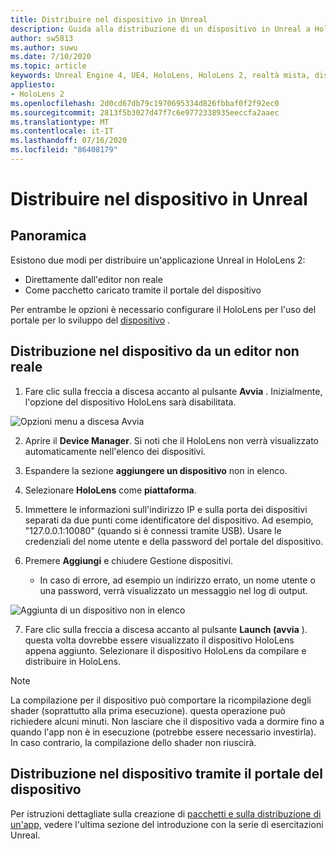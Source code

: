 ```yaml
---
title: Distribuire nel dispositivo in Unreal
description: Guida alla distribuzione di un dispositivo in Unreal a HoloLens 2
author: sw5813
ms.author: suwu
ms.date: 7/10/2020
ms.topic: article
keywords: Unreal Engine 4, UE4, HoloLens, HoloLens 2, realtà mista, distribuzione nel dispositivo, PC, documentazione
appliesto:
- HoloLens 2
ms.openlocfilehash: 2d0cd67db79c1970695334d826fbbaf0f2f92ec0
ms.sourcegitcommit: 2813f5b3027d47f7c6e9772338935eeccfa2aaec
ms.translationtype: MT
ms.contentlocale: it-IT
ms.lasthandoff: 07/16/2020
ms.locfileid: "86408179"
---
```

# <a name="deploy-to-device-in-unreal"></a>Distribuire nel dispositivo in Unreal

## <a name="overview"></a>Panoramica
Esistono due modi per distribuire un'applicazione Unreal in HoloLens 2: 
* Direttamente dall'editor non reale
* Come pacchetto caricato tramite il portale del dispositivo

Per entrambe le opzioni è necessario configurare il HoloLens per l'uso del portale per lo sviluppo del [dispositivo](using-the-windows-device-portal.md) . 

## <a name="deploying-to-device-from-the-unreal-editor"></a>Distribuzione nel dispositivo da un editor non reale

1. Fare clic sulla freccia a discesa accanto al pulsante **Avvia** . Inizialmente, l'opzione del dispositivo HoloLens sarà disabilitata.

![Opzioni menu a discesa Avvia](images/unreal/launch-dropdown.png)

2. Aprire il **Device Manager**. Si noti che il HoloLens non verrà visualizzato automaticamente nell'elenco dei dispositivi.

3. Espandere la sezione **aggiungere un dispositivo** non in elenco.

4. Selezionare **HoloLens** come **piattaforma**.

5. Immettere le informazioni sull'indirizzo IP e sulla porta dei dispositivi separati da due punti come identificatore del dispositivo. Ad esempio, "127.0.0.1:10080" (quando si è connessi tramite USB). Usare le credenziali del nome utente e della password del portale del dispositivo.

6. Premere **Aggiungi** e chiudere Gestione dispositivi. 
    * In caso di errore, ad esempio un indirizzo errato, un nome utente o una password, verrà visualizzato un messaggio nel log di output.

![Aggiunta di un dispositivo non in elenco](images/unreal/add-unlisted-device.png)

7. Fare clic sulla freccia a discesa accanto al pulsante **Launch (avvia** ). questa volta dovrebbe essere visualizzato il dispositivo HoloLens appena aggiunto. Selezionare il dispositivo HoloLens da compilare e distribuire in HoloLens. 

>[!NOTE]
>La compilazione per il dispositivo può comportare la ricompilazione degli shader (soprattutto alla prima esecuzione). questa operazione può richiedere alcuni minuti. Non lasciare che il dispositivo vada a dormire fino a quando l'app non è in esecuzione (potrebbe essere necessario investirla). In caso contrario, la compilazione dello shader non riuscirà.

## <a name="deploying-to-device-via-device-portal"></a>Distribuzione nel dispositivo tramite il portale del dispositivo

Per istruzioni dettagliate sulla creazione di [pacchetti e sulla distribuzione di un'app,](unreal-uxt-ch6.md#packaging-and-deploying-the-app-via-device-portal) vedere l'ultima sezione del introduzione con la serie di esercitazioni Unreal.
